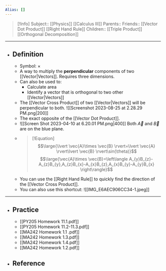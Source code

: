 ```yaml
---
Alias: []
---
```

> [!Info]
> Subject:: [[Physics]] [[Calculus III]]
> Parents:: 
> Friends:: [[Vector Dot Product]] [[Right Hand Rule]]
> Children:: [[Triple Product]] [[Orthogonal Decomposition]]
---
- ## Definition
	- Symbol: $\times$
	- A way to multiply the **perpendicular** components of two [[Vector|Vectors]]. Requires three dimensions.
	- Can also be used to:
		- Calculate area
		- Identify a vector that is orthogonal to two other [[Vector|Vectors]]
	- The [[Vector Cross Product]] of two [[Vector|Vectors]] will be perpendicular to both.
	  ![[Screenshot 2023-08-25 at 2.28.29 PM.png|200]]
	- The exact opposite of the [[Vector Dot Product]].
	- ![[Screen Shot 2023-04-10 at 6.20.01 PM.png|400]]
	  Both $\vec{A}$ and $\vec{B}$ are on the blue plane.
	- > [!Equation]
	  > $$\large{\lvert \vec{A}\times \vec{B} \rvert=\lvert \vec{A} \rvert\lvert \vec{B} \rvert\sin(\theta)}$$
	  > $$\large{\vec{A}\times \vec{B}=\left\langle A_{y}B_{z}-A_{z}B_{y},A_{z}B_{x}-A_{x}B_{z},A_{x}B_{y}-A_{y}B_{x} \right\rangle}$$
	- You can use the [[Right Hand Rule]] to quickly find the direction of the [[Vector Cross Product]].
	- You can also use this shortcut:
	  ![[IMG_E6AEC906CC34-1.jpeg]]
---
- ## Practice
	- [[PY205 Homework 11.1.pdf]]
	- [[PY205 Homework 11.2-11.3.pdf]]
	- [[MA242 Homework 1.1 .pdf]]
	- [[MA242 Homework 1.3.pdf]]
	- [[MA242 Homework 1.4.pdf]]
	- [[MA242 Homework 1.2.pdf]]
- ## Reference
